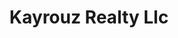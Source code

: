 ---
title: Kayrouz Realty Llc
slug: kayrouz-realty-llc
updated-on: '2024-05-30T13:44:31.749Z'
created-on: '2024-05-30T13:41:46.671Z'
published-on: '2024-05-30T13:54:32.469Z'
f_city-state-2:
- cms/city/springfield-ma.md
- cms/city/westborough-ma.md
f_locations:
- cms/payday-loan/kayrouz-realty-llc-19978.md
- cms/payday-loan/kayrouz-realty-llc-19979.md
- cms/payday-loan/kayrouz-realty-llc-19980.md
- cms/payday-loan/kayrouz-realty-llc-19981.md
f_states:
- cms/state/massachusetts.md
layout: '[company].html'
tags: company
---
